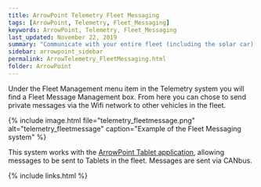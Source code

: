 ```yaml
---
title: ArrowPoint Telemetry Fleet Messaging
tags: [ArrowPoint, Telemetry, Fleet_Messaging]
keywords: ArrowPoint, Telemetry, Fleet_Messaging
last_updated: November 22, 2019
summary: "Communicate with your entire fleet (including the solar car) using secure instant messaging style communications with the ArrowPoint tablet solution."
sidebar: arrowpoint_sidebar
permalink: ArrowTelemetry_FleetMessaging.html
folder: ArrowPoint
---
```


Under the Fleet Management menu item in the Telemetry system you will find a Fleet Message Management box.  From here you can chose to send private messages via the Wifi network to other vehicles in the fleet.

{% include image.html file="telemetry_fleetmessage.png" alt="telemetry_fleetmessage" caption="Example of the Fleet Messaging system" %}

This system works with the [ArrowPoint Tablet application](ArrowAndroid_Overview.html), allowing messages to be sent to Tablets in the fleet.  Messages are sent via CANbus.

{% include links.html %}